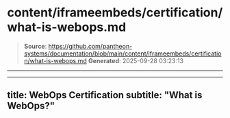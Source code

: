 # content/iframeembeds/certification/what-is-webops.md

> **Source**: https://github.com/pantheon-systems/documentation/blob/main/content/iframeembeds/certification/what-is-webops.md
> **Generated**: 2025-09-28 03:23:13

---

---
title: WebOps Certification
subtitle: "What is WebOps?"
---

<Partial file="certification-guide/what-is-webops.md" />

